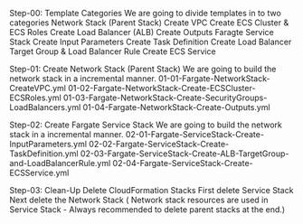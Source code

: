 Step-00: Template Categories
We are going to divide templates in to two categories
Network Stack (Parent Stack)
Create VPC
Create ECS Cluster & ECS Roles
Create Load Balancer (ALB)
Create Outputs
Faragte Service Stack
Create Input Parameters
Create Task Definition
Create Load Balancer Target Group & Load Balancer Rule
Create ECS Service

Step-01: Create Network Stack (Parent Stack)
We are going to build the network stack in a incremental manner.
01-01-Fargate-NetworkStack-CreateVPC.yml
01-02-Fargate-NetworkStack-Create-ECSCluster-ECSRoles.yml
01-03-Fargate-NetworkStack-Create-SecurityGroups-LoadBalancers.yml
01-04-Fargate-NetworkStack-Create-Outputs.yml


Step-02: Create Fargate Service Stack
We are going to build the network stack in a incremental manner.
02-01-Fargate-ServiceStack-Create-InputParameters.yml
02-02-Fargate-ServiceStack-Create-TaskDefinition.yml
02-03-Fargate-ServiceStack-Create-ALB-TargetGroup-and-LoadBalancerRule.yml
02-04-Fargate-ServiceStack-Create-ECSService.yml

Step-03: Clean-Up
Delete CloudFormation Stacks
First delete Service Stack
Next delete the Network Stack ( Network stack resources are used in Service Stack - Always recommended to delete parent stacks at the end.)
